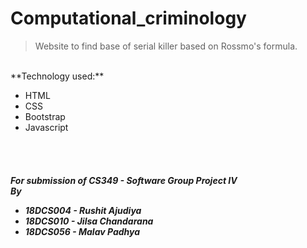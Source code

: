 # Computational_criminology
> Website to find base of serial killer based on Rossmo's formula.

<br>
**Technology used:**
<ul>
  <li> HTML </li>
  <li> CSS </li>
  <li> Bootstrap </li>
  <li> Javascript </li>
</ul>
<br>
<br>

<h5>
For submission of CS349 - Software Group Project IV <br>
By
  <ul>
    <li> 18DCS004 - Rushit Ajudiya </li>
    <li> 18DCS010 - Jilsa Chandarana </li>
    <li> 18DCS056 - Malav Padhya </li>
  </ul>
</h5>

